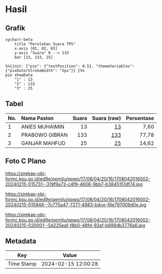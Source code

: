 # Hasil

## Grafik

```mermaid
xychart-beta
    title "Perolehan Suara TPS"
    x-axis [01, 02, 03]
    y-axis "Suara" 0 --> 133
    bar [13, 133, 25]
```

```mermaid
%%{init: {"pie": {"textPosition": 0.5}, "themeVariables": {"pieOuterStrokeWidth": "5px"}} }%%
pie showData
    "1" : 13
    "2" : 133
    "3" : 25
```

## Tabel

| No. | Nama Paslon    | Suara | Suara (raw) | Persentase |
|:--- |:-------------- | -----:| -----------:| ----------:|
| 1   | ANIES MUHAIMIN | 13    | [13][p-1]   | 7,60       |
| 2   | PRABOWO GIBRAN | 133   | [133][p-2]  | 77,78      |
| 3   | GANJAR MAHFUD  | 25    | [25][p-3]   | 14,62      |


[p-1]: https://github.com/gigit-pemilu/pemilu-2024-17-bengkulu/blob/main/pilpres/hitung-suara/sub/17-bengkulu/sub/08-kepahiang/sub/04-kepahiang/sub/2016-kelobak/sub/002-tps/sub/paslon-1.txt
[p-2]: https://github.com/gigit-pemilu/pemilu-2024-17-bengkulu/blob/main/pilpres/hitung-suara/sub/17-bengkulu/sub/08-kepahiang/sub/04-kepahiang/sub/2016-kelobak/sub/002-tps/sub/paslon-2.txt
[p-3]: https://github.com/gigit-pemilu/pemilu-2024-17-bengkulu/blob/main/pilpres/hitung-suara/sub/17-bengkulu/sub/08-kepahiang/sub/04-kepahiang/sub/2016-kelobak/sub/002-tps/sub/paslon-3.txt

## Foto C Plano

https://sirekap-obj-formc.kpu.go.id/ed9e/pemilu/ppwp/17/08/04/20/16/1708042016002-20240215-015731--319f9a73-c4f9-4606-9bb7-b3845151df74.jpg

https://sirekap-obj-formc.kpu.go.id/ed9e/pemilu/ppwp/17/08/04/20/16/1708042016002-20240215-015848--7c775a47-7271-4983-b4ce-f6e797009d0e.jpg

https://sirekap-obj-formc.kpu.go.id/ed9e/pemilu/ppwp/17/08/04/20/16/1708042016002-20240215-020001--5d225eaf-f8b0-48fd-92af-b899db3776a6.jpg


## Metadata

| Key        | Value               |
| ---------- | ------------------- |
| Time Stamp | 2024-02-15 12:00:28 |



